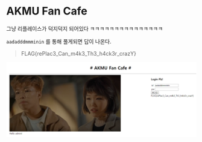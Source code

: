 # AKMU Fan Cafe
그냥 리플레이스가 덕지덕지 되어있다 ㅋㅋㅋㅋㅋㅋㅋㅋㅋㅋㅋㅋㅋㅋㅋ

`aadadddmmminin` 를 통해 풀게되면 답이 나온다.

> FLAG{rePlac3_Can_m4k3_Th3_h4ck3r_crazY}

![solve](./imgs/AKMU_SOLVE.PNG)